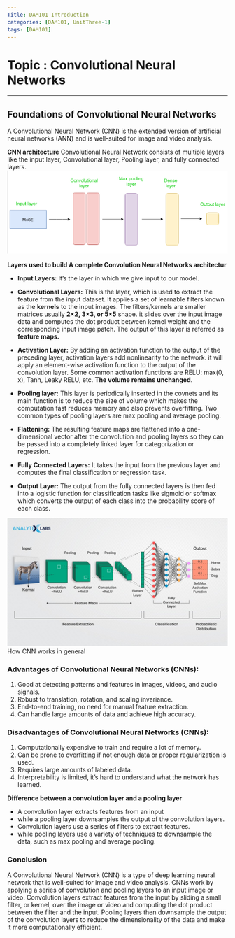 ```yaml
---
Title: DAM101 Introduction
categories: [DAM101, UnitThree-1]
tags: [DAM101]
---
```


# Topic : Convolutional Neural Networks
----

## Foundations of Convolutional Neural Networks
A Convolutional Neural Network (CNN) is the extended version of artificial neural networks (ANN) and is  well-suited for image and video analysis.

**CNN architecture**
Convolutional Neural Network consists of multiple layers like the input layer, Convolutional layer, Pooling layer, and fully connected layers. 
![alt text](cnn.png)

**Layers used to build A complete Convolution Neural Networks architectur**
- **Input Layers:** It’s the layer in which we give input to our model.

- **Convolutional Layers:** This is the layer, which is used to extract the feature from the input dataset. It applies a set of learnable filters known as the **kernels** to the input images. The filters/kernels are smaller matrices usually **2×2, 3×3, or 5×5** shape. it slides over the input image data and computes the dot product between kernel weight and the corresponding input image patch. The output of this layer is referred as **feature maps.**

- **Activation Layer:** By adding an activation function to the output of the preceding layer, activation layers add nonlinearity to the network. it will apply an element-wise activation function to the output of the convolution layer. Some common activation functions are RELU: max(0, x),  Tanh, Leaky RELU, etc. **The volume remains unchanged**.

- **Pooling layer:** This layer is periodically inserted in the covnets and its main function is to reduce the size of volume which makes the computation fast reduces memory and also prevents overfitting. Two common types of pooling layers are max pooling and average pooling.

- **Flattening:** The resulting feature maps are flattened into a one-dimensional vector after the convolution and pooling layers so they can be passed into a completely linked layer for categorization or regression.

- **Fully Connected Layers:** It takes the input from the previous layer and computes the final classification or regression task.

- **Output Layer:** The output from the fully connected layers is then fed into a logistic function for classification tasks like sigmoid or softmax which converts the output of each class into the probability score of each class.

![alt text](cnn2.jpg)How CNN works in general
### Advantages of Convolutional Neural Networks (CNNs):
1. Good at detecting patterns and features in images, videos, and audio signals.
2. Robust to translation, rotation, and scaling invariance.
3. End-to-end training, no need for manual feature extraction.
4. Can handle large amounts of data and achieve high accuracy.

### Disadvantages of Convolutional Neural Networks (CNNs):
1. Computationally expensive to train and require a lot of memory.
2. Can be prone to overfitting if not enough data or proper regularization is used.
3. Requires large amounts of labeled data.
4. Interpretability is limited, it’s hard to understand what the network has learned.

**Difference between a convolution layer and a pooling layer**
- A convolution layer extracts features from an input 
- while a pooling layer downsamples the output of the convolution layers.
- Convolution layers use a series of filters to extract features.
- while pooling layers use a variety of techniques to downsample the data, such as max pooling and average pooling.

### Conclusion
A Convolutional Neural Network (CNN) is a type of deep learning neural network that is well-suited for image and video analysis. CNNs work by applying a series of convolution and pooling layers to an input image or video. Convolution layers extract features from the input by sliding a small filter, or kernel, over the image or video and computing the dot product between the filter and the input. Pooling layers then downsample the output of the convolution layers to reduce the dimensionality of the data and make it more computationally efficient.